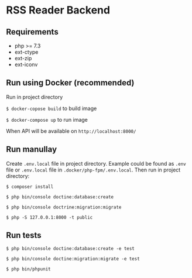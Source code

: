 # RSS Reader Backend

## Requirements

- php >= 7.3
- ext-ctype
- ext-zip
- ext-iconv

## Run using Docker (recommended)

Run in project directory

`$ docker-copose build` to build image

`$ docker-compose up` to run image

When API will be available on `http://localhost:8000/`

## Run manullay

Create `.env.local` file in project directory. Example could be found as `.env` file or `.env.local` file in `.docker/php-fpm/.env.local`. Then run in project directory:

`$ composer install`

`$ php bin/console doctine:database:create`

`$ php bin/console doctrine:migration:migrate`

`$ php -S 127.0.0.1:8000 -t public`

## Run tests

`$ php bin/console doctine:database:create -e test`

`$ php bin/console doctine:migration:migrate -e test`

`$ php bin/phpunit`